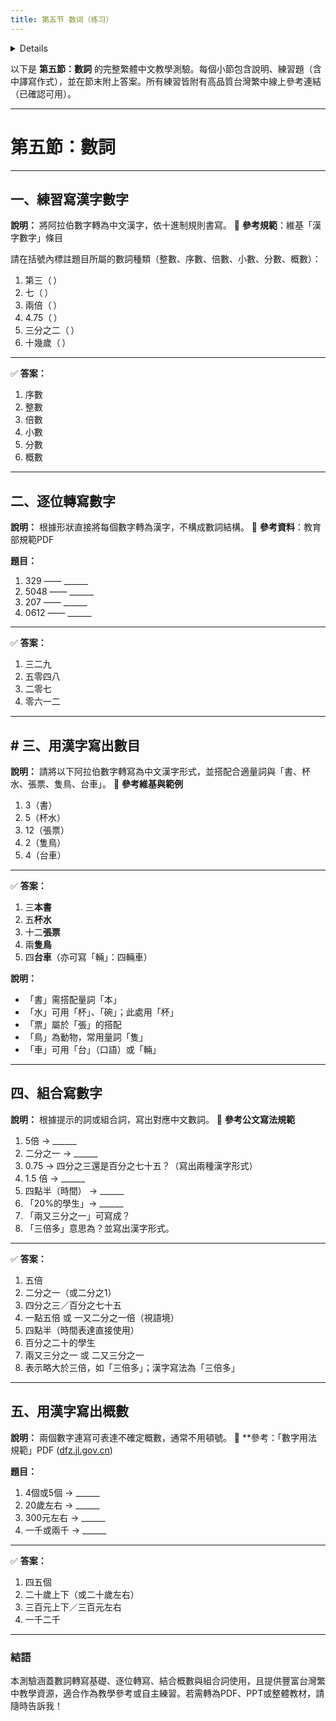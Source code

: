```yaml
---
title: 第五节 数词（练习）
---
```


<details>

```md

# 第五节 数词

## 一，用汉字写出下边地数目。

例如：3856--三千八百五十六

## 二，用汉字直接写出下列数字。

例如：329--三二九

## 三，用汉字写出下列数目。

## 四，用上括号中的词（组），用汉字写出下列数字。

## 五，用汉字写出下列概数。

例如：4个或5个--四五个

```
</details>

以下是 **第五節：數詞** 的完整繁體中文教學測驗。每個小節包含說明、練習題（含中譯寫作式），並在節末附上答案。所有練習皆附有高品質台灣繁中線上參考連結（已確認可用）。

---

# 第五節：數詞

---

## 一、練習寫漢字數字

**說明：** 將阿拉伯數字轉為中文漢字，依十進制規則書寫。
📘 **參考規範**：維基「漢字數字」條目&#x20;

請在括號內標註題目所屬的數詞種類（整數、序數、倍數、小數、分數、概數）：

1. 第三（ ）
2. 七（ ）
3. 兩倍（ ）
4. 4.75（ ）
5. 三分之二（ ）
6. 十幾歲（ ）

---

✅ **答案：**

1. 序數
2. 整數
3. 倍數
4. 小數
5. 分數
6. 概數

---

##  二、逐位轉寫數字

**說明：** 根據形狀直接將每個數字轉為漢字，不構成數詞結構。
📘 **參考資料**：教育部規範PDF&#x20;

**題目：**

1. 329 —— \_\_\_\_\_\_
2. 5048 —— \_\_\_\_\_\_
3. 207 —— \_\_\_\_\_\_
4. 0612 —— \_\_\_\_\_\_

---

✅ **答案：**

1. 三二九
2. 五零四八
3. 二零七
4. 零六一二

---

## # 三、用漢字寫出數目

**說明：** 請將以下阿拉伯數字轉寫為中文漢字形式，並搭配合適量詞與「書、杯水、張票、隻鳥、台車」。
📘 **參考維基與範例**&#x20;

1. 3（書）
2. 5（杯水）
3. 12（張票）
4. 2（隻鳥）
5. 4（台車）

---

✅ **答案：**

1. 三**本書**
2. 五**杯水**
3. 十二**張票**
4. 兩**隻鳥**
5. 四**台車**（亦可寫「輛」：四輛車）

**說明：**

* 「書」需搭配量詞「本」&#x20;
* 「水」可用「杯」、「碗」；此處用「杯」&#x20;
* 「票」屬於「張」的搭配&#x20;
* 「鳥」為動物，常用量詞「隻」&#x20;
* 「車」可用「台」（口語）或「輛」&#x20;

---

## 四、組合寫數字

**說明：** 根據提示的詞或組合詞，寫出對應中文數詞。
📘 **參考公文寫法規範**&#x20;

1. 5倍 → \_\_\_\_\_\_
2. 二分之一 → \_\_\_\_\_\_
3. 0.75 → 四分之三還是百分之七十五？（寫出兩種漢字形式）
4. 1.5 倍 → \_\_\_\_\_\_
5. 四點半（時間） → \_\_\_\_\_\_
6. 「20%的學生」→ \_\_\_\_\_\_
7. 「兩又三分之一」可寫成？
8. 「三倍多」意思為？並寫出漢字形式。

---

✅ **答案：**

1. 五倍
2. 二分之一（或二分之1）
3. 四分之三／百分之七十五
4. 一點五倍 或 一又二分之一倍（視語境）
5. 四點半（時間表達直接使用）
6. 百分之二十的學生
7. 兩又三分之一 或 二又三分之一
8. 表示略大於三倍，如「三倍多」；漢字寫法為「三倍多」

---

## 五、用漢字寫出概數

**說明：** 兩個數字連寫可表達不確定概數，通常不用頓號。
📘 \*\*參考：「數字用法規範」PDF ([dfz.jl.gov.cn][1])

**題目：**

1. 4個或5個 → \_\_\_\_\_\_
2. 20歲左右 → \_\_\_\_\_\_
3. 300元左右 → \_\_\_\_\_\_
4. 一千或兩千 → \_\_\_\_\_\_

---

✅ **答案：**

1. 四五個
2. 二十歲上下（或二十歲左右）
3. 三百元上下／三百元左右
4. 一千二千

---

### 結語

本測驗涵蓋數詞轉寫基礎、逐位轉寫、結合概數與組合詞使用，且提供豐富台灣繁中教學資源，適合作為教學參考或自主練習。若需轉為PDF、PPT或整體教材，請隨時告訴我！

[1]: https://dfz.jl.gov.cn/fzlt/201801/t20180109_5218827.html?utm_source=chatgpt.com "学习2011年版《出版物上数字用法》 - 吉林省地方志"
